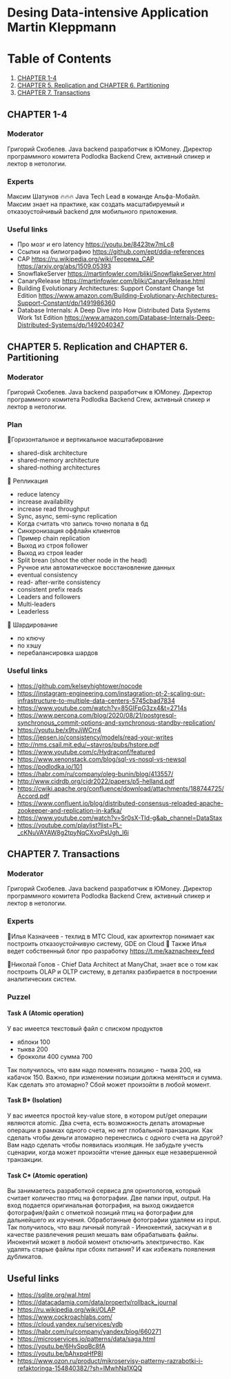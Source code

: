 # Desing Data-intensive Application Martin Kleppmann

# Table of Contents
1. [CHAPTER 1-4](https://github.com/between-brackets/desing-data-intensive-application#chapter-1-4)
2. [CHAPTER 5. Replication and CHAPTER 6. Partitioning](https://github.com/between-brackets/desing-data-intensive-application#chapter-5-replication-and-chapter-6-partitioning)
3. [CHAPTER 7. Transactions](https://github.com/between-brackets/desing-data-intensive-application#chapter-7-transactions)

## CHAPTER 1-4
### Moderator
Григорий Скобелев. Java backend разработчик в ЮMoney. Директор программного комитета Podlodka Backend Crew, активный спикер и лектор в нетологии.
### Experts
Максим Шатунов 🔥🔥🔥
Java Tech Lead в команде Альфа-Мобайл. Максим знает на практике, как создать масштабируемый и отказоустойчивый backend для мобильного приложения.
### Useful links
* Про мозг и его latency https://youtu.be/8423tw7mLc8
* Ссылки на билиографию https://github.com/ept/ddia-references
* CAP https://ru.wikipedia.org/wiki/Теорема_CAP https://arxiv.org/abs/1509.05393
* SnowflakeServer https://martinfowler.com/bliki/SnowflakeServer.html
* CanaryRelease https://martinfowler.com/bliki/CanaryRelease.html
* Building Evolutionary Architectures: Support Constant Change 1st Edition https://www.amazon.com/Building-Evolutionary-Architectures-Support-Constant/dp/1491986360
* Database Internals: A Deep Dive into How Distributed Data Systems Work 1st Edition https://www.amazon.com/Database-Internals-Deep-Distributed-Systems/dp/1492040347

## CHAPTER 5. Replication and CHAPTER 6. Partitioning
### Moderator
Григорий Скобелев. Java backend разработчик в ЮMoney. Директор программного комитета Podlodka Backend Crew, активный спикер и лектор в нетологии.
### Plan
📍Горизонтальное и вертикальное масштабирование
  + shared-disk architecture
  + shared-memory architecture
  + shared-nothing architectures
  
📍 Репликация
  + reduce latency
  + increase availability
  + increase read throughput
  + Sync, async, semi-sync replication
  + Когда считать что запись точно попала в бд
  + Синхронизация оффлайн клиентов
  + Пример chain replication
  + Выход из строя follower 
  + Выход из строя leader 
  + Split brean (shoot the other node in the head)
  + Ручное или автоматическое восстановление данных
  + eventual consistency
  + read- after-write consistency
  + consistent prefix reads
  + Leaders and followers
  + Multi-leaders
  + Leaderless 
  
📍 Шардирование 
  + по ключу 
  + по хэшу 
  + перебалансировка шардов
  
### Useful links 
+ https://github.com/kelseyhightower/nocode
+ https://instagram-engineering.com/instagration-pt-2-scaling-our-infrastructure-to-multiple-data-centers-5745cbad7834
+ https://www.youtube.com/watch?v=85GIFpG3zx4&t=2714s 
+ https://www.percona.com/blog/2020/08/21/postgresql-synchronous_commit-options-and-synchronous-standby-replication/
+ https://youtu.be/x9tvJjWCrr4
+ https://jepsen.io/consistency/models/read-your-writes
+ http://nms.csail.mit.edu/~stavros/pubs/hstore.pdf 
+ https://www.youtube.com/c/Hydraconf/featured
+ https://www.xenonstack.com/blog/sql-vs-nosql-vs-newsql
+ https://podlodka.io/101
+ https://habr.com/ru/company/oleg-bunin/blog/413557/
+ http://www.cidrdb.org/cidr2022/papers/p5-helland.pdf
+ https://cwiki.apache.org/confluence/download/attachments/188744725/Accord.pdf
+ https://www.confluent.io/blog/distributed-consensus-reloaded-apache-zookeeper-and-replication-in-kafka/
+ https://www.youtube.com/watch?v=Sr0sX-TId-g&ab_channel=DataStax
+ https://youtube.com/playlist?list=PL-_cKNuVAYAW8g2tpyNqCXvoPsUgh_l6i

## CHAPTER 7. Transactions
### Moderator
Григорий Скобелев. Java backend разработчик в ЮMoney. Директор программного комитета Podlodka Backend Crew, активный спикер и лектор в нетологии.
### Experts
📍Илья Казначеев - техлид в МТС Cloud, как архитектор понимает как построить отказоустойчивую систему, GDE on Cloud 🤩 Также Илья ведет собственный блог про разработку https://t.me/kaznacheev_feed 

📍Николай Голов - Chief Data Architect at ManyChat, знает все о том как построить OLAP и OLTP систему, в деталях разбирается в построении аналитических систем. 
### Puzzel 
#### Task A (Atomic operation)

У вас имеется текстовый файл с списком продуктов 
* яблоки 100
* тыква 200
* брокколи 400
сумма 700 

Так получилось, что вам надо поменять позицию - тыква 200, на кабачок 150. Важно, при изменении позиции должна меняться и сумма. Как сделать это атомарно? Сбой может произойти в любой момент.

#### Task B* (Isolation)
У вас имеется простой key-value store, в котором put/get операции являются atomic. Два счета, есть возможность делать атомарные операции в рамках одного счета, но нет глобальной транзакции. Как сделать чтобы деньги атомарно перенеслись с одного счета на другой? Вам надо сделать чтобы появилась изоляция. Не забудьте учесть сценарии, когда может произойти чтение данных еще незавершенной транзакции.

#### Task C* (Atomic operation)
Вы занимаетесь разработкой сервиса для орнитологов, который считает количество птиц на фотографии. Две папки input, output. На вход подается оригинальная фотография, на выход ожидается фотография/файл с отметкой позиций птиц на фотографии для дальнейшего их изучения. Обработанные фотографии удаляем из input. Так получилось, что ваш личный попугай - Иннокентий, заскучал и в качестве развлечения решил мешать вам обрабатывать файлы. Инокентий может в любой момент отключить электричество. Как удалять старые файлы при сбоях питания? И как избежать появления дубликатов.

## Useful links 
* https://sqlite.org/wal.html
* https://datacadamia.com/data/property/rollback_journal
* https://ru.wikipedia.org/wiki/OLAP
* https://www.cockroachlabs.com/
* https://cloud.yandex.ru/services/ydb
* https://habr.com/ru/company/yandex/blog/660271
* https://microservices.io/patterns/data/saga.html
* https://youtu.be/6HvSpqBc8fA
* https://youtu.be/bAhxpqHfP8I
* https://www.ozon.ru/product/mikroservisy-patterny-razrabotki-i-refaktoringa-154840382/?sh=IMwhNa1XQQ


